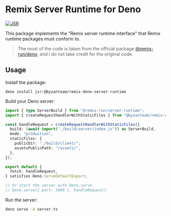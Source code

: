 # Remix Server Runtime for Deno

[![JSR](https://jsr.io/badges/@byzanteam/remix-deno-server-runtime)](https://jsr.io/@byzanteam/remix-deno-server-runtime)

This package implements the "Remix server runtime interface" that Remix runtime
packages must conform to.

> The most of the code is taken from the official package
> [@remix-run/deno](https://github.com/remix-run/remix/tree/main/packages/remix-deno),
> and I do not take credit for the original code.

## Usage

Install the package:

```
deno install jsr:@byzanteam/remix-deno-server-runtime
```

Build your Deno server:

```typescript
import { type ServerBuild } from "@remix-run/server-runtime";
import { createRequestHandlerWithStaticFiles } from "@byzanteam/remix-deno-server-runtime";

const handleRequest = createRequestHandlerWithStaticFiles({
  build: (await import("./build/server/index.js")) as ServerBuild,
  mode: "production",
  staticFiles: {
    publicDir: "./build/client/",
    assetsPublicPath: "/assets/",
  },
});

export default {
  fetch: handleRequest,
} satisfies Deno.ServeDefaultExport;

// Or start the server with Deno.serve
// Deno.serve({ port: 3000 }, handleRequest);
```

Run the server:

```bash
deno serve -A server.ts
```
